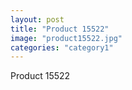 ```yaml
---
layout: post
title: "Product 15522"
image: "product15522.jpg"
categories: "category1"
---
```

Product 15522
